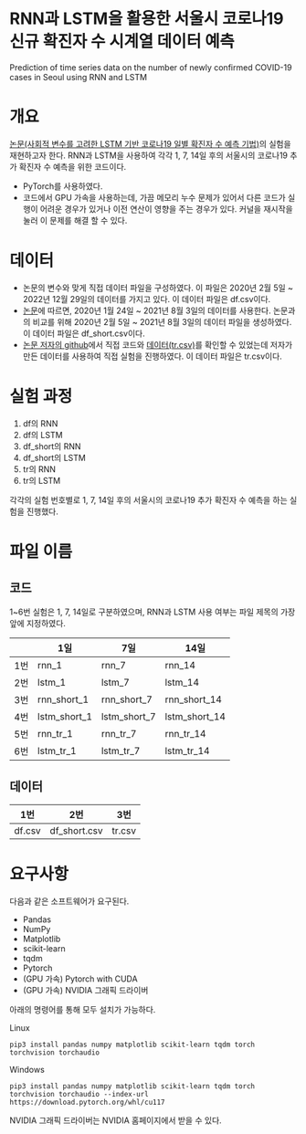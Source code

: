 # RNN과 LSTM을 활용한 서울시 코로나19 신규 확진자 수 시계열 데이터 예측
Prediction of time series data on the number of newly confirmed COVID-19 cases in Seoul using RNN and LSTM

# 개요

[논문(사회적 변수를 고려한 LSTM 기반 코로나19 일별 확진자 수 예측 기법)](https://www.dbpia.co.kr/journal/articleDetail?nodeId=NODE11034402)의 실험을 재현하고자 한다. RNN과 LSTM을 사용하여 각각 1, 7, 14일 후의 서울시의 코로나19 추가 확진자 수 예측을 위한 코드이다.

- PyTorch를 사용하였다.
- 코드에서 GPU 가속을 사용하는데, 가끔 메모리 누수 문제가 있어서 다른 코드가 실행이 어려운 경우가 있거나 이전 연산이 영향을 주는 경우가 있다. 커널을 재시작을 눌러 이 문제를 해결 할 수 있다.

# 데이터

- 논문의 변수와 맞게 직접 데이터 파일을 구성하였다.
이 파일은 2020년 2월 5일 ~ 2022년 12월 29일의 데이터를 가지고 있다.
이 데이터 파일은 df.csv이다.
- [논문](https://www.dbpia.co.kr/journal/articleDetail?nodeId=NODE11034402)에 따르면, 2020년 1월 24일 ~ 2021년 8월 3일의 데이터를 사용한다.
논문과의 비교를 위해 2020년 2월 5일 ~ 2021년 8월 3일의 데이터 파일을 생성하였다.
이 데이터 파일은 df_short.csv이다.
- [논문 저자의 github](https://github.com/17011813/Attention-COVID)에서 직접 코드와 [데이터(tr.csv)](https://github.com/17011813/Attention-COVID/blob/main/tr.csv)를 확인할 수 있었는데 저자가 만든 데이터를 사용하여 직접 실험을 진행하였다.
이 데이터 파일은 tr.csv이다.

# 실험 과정

1. df의 RNN
2. df의 LSTM
3. df_short의 RNN
4. df_short의 LSTM
5. tr의 RNN
6. tr의 LSTM

각각의 실험 번호별로 1, 7, 14일 후의 서울시의 코로나19 추가 확진자 수 예측을 하는 실험을 진행했다.

# 파일 이름

## 코드

1~6번 실험은 1, 7, 14일로 구분하였으며, RNN과 LSTM 사용 여부는 파일 제목의 가장 앞에 지정하였다.

|  | 1일 | 7일 | 14일 |
| --- | --- | --- | --- |
| 1번 | rnn_1 | rnn_7 | rnn_14 |
| 2번 | lstm_1 | lstm_7 | lstm_14 |
| 3번 | rnn_short_1 | rnn_short_7 | rnn_short_14 |
| 4번 | lstm_short_1 | lstm_short_7 | lstm_short_14 |
| 5번 | rnn_tr_1 | rnn_tr_7 | rnn_tr_14 |
| 6번 | lstm_tr_1 | lstm_tr_7 | lstm_tr_14 |

## 데이터

| 1번 | 2번 | 3번 |
| --- | --- | --- |
| df.csv | df_short.csv | tr.csv |

# 요구사항

다음과 같은 소프트웨어가 요구된다.

- Pandas
- NumPy
- Matplotlib
- scikit-learn
- tqdm
- Pytorch
- (GPU 가속) Pytorch with CUDA
- (GPU 가속) NVIDIA 그래픽 드라이버

아래의 명령어를 통해 모두 설치가 가능하다.

Linux

`pip3 install pandas numpy matplotlib scikit-learn tqdm torch torchvision torchaudio`

Windows

`pip3 install pandas numpy matplotlib scikit-learn tqdm torch torchvision torchaudio --index-url https://download.pytorch.org/whl/cu117`

NVIDIA 그래픽 드라이버는 NVIDIA 홈페이지에서 받을 수 있다.
